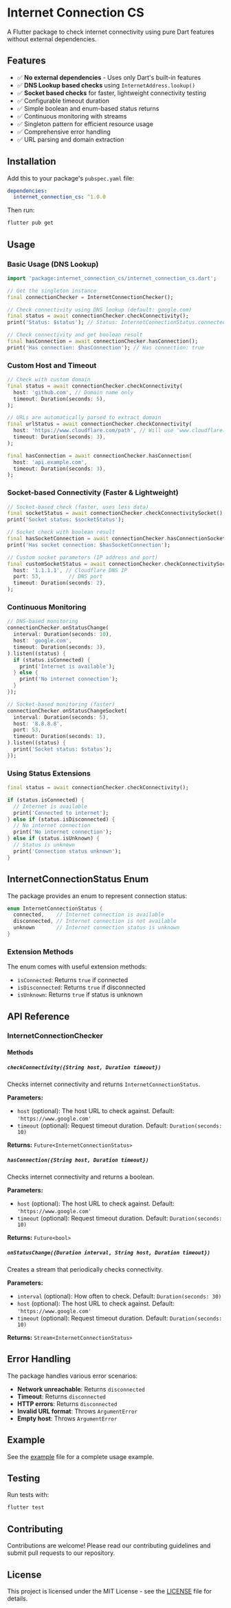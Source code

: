# Internet Connection CS

A Flutter package to check internet connectivity using pure Dart features without external dependencies.

## Features

- ✅ **No external dependencies** - Uses only Dart's built-in features
- ✅ **DNS Lookup based checks** using `InternetAddress.lookup()`
- ✅ **Socket based checks** for faster, lightweight connectivity testing
- ✅ Configurable timeout duration
- ✅ Simple boolean and enum-based status returns
- ✅ Continuous monitoring with streams
- ✅ Singleton pattern for efficient resource usage
- ✅ Comprehensive error handling
- ✅ URL parsing and domain extraction

## Installation

Add this to your package's `pubspec.yaml` file:

```yaml
dependencies:
  internet_connection_cs: ^1.0.0
```

Then run:

```bash
flutter pub get
```

## Usage

### Basic Usage (DNS Lookup)

```dart
import 'package:internet_connection_cs/internet_connection_cs.dart';

// Get the singleton instance
final connectionChecker = InternetConnectionChecker();

// Check connectivity using DNS lookup (default: google.com)
final status = await connectionChecker.checkConnectivity();
print('Status: $status'); // Status: InternetConnectionStatus.connected

// Check connectivity and get boolean result
final hasConnection = await connectionChecker.hasConnection();
print('Has connection: $hasConnection'); // Has connection: true
```

### Custom Host and Timeout

```dart
// Check with custom domain
final status = await connectionChecker.checkConnectivity(
  host: 'github.com', // Domain name only
  timeout: Duration(seconds: 5),
);

// URLs are automatically parsed to extract domain
final urlStatus = await connectionChecker.checkConnectivity(
  host: 'https://www.cloudflare.com/path', // Will use 'www.cloudflare.com'
  timeout: Duration(seconds: 3),
);

final hasConnection = await connectionChecker.hasConnection(
  host: 'api.example.com',
  timeout: Duration(seconds: 3),
);
```

### Socket-based Connectivity (Faster & Lightweight)

```dart
// Socket-based check (faster, uses less data)
final socketStatus = await connectionChecker.checkConnectivitySocket();
print('Socket status: $socketStatus');

// Socket check with boolean result
final hasSocketConnection = await connectionChecker.hasConnectionSocket();
print('Has socket connection: $hasSocketConnection');

// Custom socket parameters (IP address and port)
final customSocketStatus = await connectionChecker.checkConnectivitySocket(
  host: '1.1.1.1', // Cloudflare DNS IP
  port: 53,         // DNS port
  timeout: Duration(seconds: 2),
);
```

### Continuous Monitoring

```dart
// DNS-based monitoring
connectionChecker.onStatusChange(
  interval: Duration(seconds: 10),
  host: 'google.com',
  timeout: Duration(seconds: 3),
).listen((status) {
  if (status.isConnected) {
    print('Internet is available');
  } else {
    print('No internet connection');
  }
});

// Socket-based monitoring (faster)
connectionChecker.onStatusChangeSocket(
  interval: Duration(seconds: 5),
  host: '8.8.8.8',
  port: 53,
  timeout: Duration(seconds: 1),
).listen((status) {
  print('Socket status: $status');
});
```

### Using Status Extensions

```dart
final status = await connectionChecker.checkConnectivity();

if (status.isConnected) {
  // Internet is available
  print('Connected to internet');
} else if (status.isDisconnected) {
  // No internet connection
  print('No internet connection');
} else if (status.isUnknown) {
  // Status is unknown
  print('Connection status unknown');
}
```

## InternetConnectionStatus Enum

The package provides an enum to represent connection status:

```dart
enum InternetConnectionStatus {
  connected,    // Internet connection is available
  disconnected, // Internet connection is not available
  unknown       // Internet connection status is unknown
}
```

### Extension Methods

The enum comes with useful extension methods:

- `isConnected`: Returns `true` if connected
- `isDisconnected`: Returns `true` if disconnected
- `isUnknown`: Returns `true` if status is unknown

## API Reference

### InternetConnectionChecker

#### Methods

##### `checkConnectivity({String host, Duration timeout})`

Checks internet connectivity and returns `InternetConnectionStatus`.

**Parameters:**

- `host` (optional): The host URL to check against. Default: `'https://www.google.com'`
- `timeout` (optional): Request timeout duration. Default: `Duration(seconds: 10)`

**Returns:** `Future<InternetConnectionStatus>`

##### `hasConnection({String host, Duration timeout})`

Checks internet connectivity and returns a boolean.

**Parameters:**

- `host` (optional): The host URL to check against. Default: `'https://www.google.com'`
- `timeout` (optional): Request timeout duration. Default: `Duration(seconds: 10)`

**Returns:** `Future<bool>`

##### `onStatusChange({Duration interval, String host, Duration timeout})`

Creates a stream that periodically checks connectivity.

**Parameters:**

- `interval` (optional): How often to check. Default: `Duration(seconds: 30)`
- `host` (optional): The host URL to check against. Default: `'https://www.google.com'`
- `timeout` (optional): Request timeout duration. Default: `Duration(seconds: 10)`

**Returns:** `Stream<InternetConnectionStatus>`

## Error Handling

The package handles various error scenarios:

- **Network unreachable**: Returns `disconnected`
- **Timeout**: Returns `disconnected`
- **HTTP errors**: Returns `disconnected`
- **Invalid URL format**: Throws `ArgumentError`
- **Empty host**: Throws `ArgumentError`

## Example

See the [example](example/example.dart) file for a complete usage example.

## Testing

Run tests with:

```bash
flutter test
```

## Contributing

Contributions are welcome! Please read our contributing guidelines and submit pull requests to our repository.

## License

This project is licensed under the MIT License - see the [LICENSE](LICENSE) file for details.
